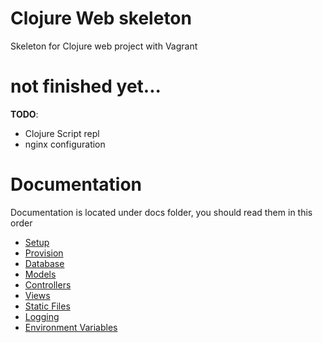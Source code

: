 # Clojure Web skeleton

Skeleton for Clojure web project with Vagrant

# not finished yet...

**TODO**:

- Clojure Script repl
- nginx configuration

# Documentation

Documentation is located under docs folder, you should read them in this order

- [Setup](https://github.com/tmtxt/clojure-web-skeleton/blob/master/docs/setup.md)
- [Provision](https://github.com/tmtxt/clojure-web-skeleton/blob/master/docs/provision.md)
- [Database](https://github.com/tmtxt/clojure-web-skeleton/blob/master/docs/database.md)
- [Models](https://github.com/tmtxt/clojure-web-skeleton/blob/master/docs/models.md)
- [Controllers](https://github.com/tmtxt/clojure-web-skeleton/blob/master/docs/controllers.md)
- [Views](https://github.com/tmtxt/clojure-web-skeleton/blob/master/docs/views.md)
- [Static Files](https://github.com/tmtxt/clojure-web-skeleton/blob/master/docs/static.md)
- [Logging](https://github.com/tmtxt/clojure-web-skeleton/blob/master/docs/logging.md)
- [Environment Variables](https://github.com/tmtxt/clojure-web-skeleton/blob/master/docs/environment.md)

